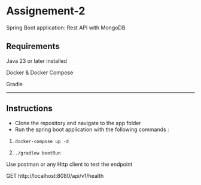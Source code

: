 # Assignement-2
Spring Boot application: Rest API with MongoDB

## Requirements
Java 23 or later installed

Docker & Docker Compose

Gradle

---
## Instructions
- Clone the repository and navigate to the app folder
- Run the spring boot application with the following commands :

1. ``docker-compose up -d``

2. ``./gradlew bootRun``

Use postman or any Http client to test the endpoint

GET http://localhost:8080/api/v1/health